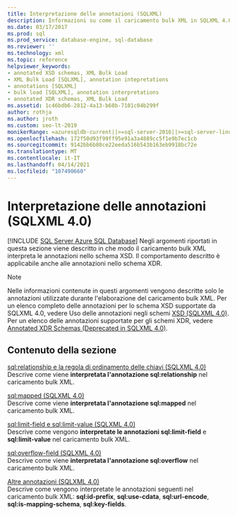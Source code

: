 ```yaml
---
title: Interpretazione delle annotazioni (SQLXML)
description: Informazioni su come il caricamento bulk XML in SQLXML 4.0 interpreta le annotazioni negli schemi XSD e XDR.
ms.date: 03/17/2017
ms.prod: sql
ms.prod_service: database-engine, sql-database
ms.reviewer: ''
ms.technology: xml
ms.topic: reference
helpviewer_keywords:
- annotated XSD schemas, XML Bulk Load
- XML Bulk Load [SQLXML], annotation intepretations
- annotations [SQLXML]
- bulk load [SQLXML], annotation interpretations
- annotated XDR schemas, XML Bulk Load
ms.assetid: 1c46bdb6-2812-4a13-b60b-7101c04b299f
author: rothja
ms.author: jroth
ms.custom: seo-lt-2019
monikerRange: =azuresqldb-current||>=sql-server-2016||>=sql-server-linux-2017||=azuresqldb-mi-current
ms.openlocfilehash: 172f50d93f99ff95e91a3a4889cc5f1e9b7ec1cb
ms.sourcegitcommit: 9142bb6b80ce22eeda516b543b163eb9918bc72e
ms.translationtype: MT
ms.contentlocale: it-IT
ms.lasthandoff: 04/14/2021
ms.locfileid: "107490660"
---
```

# <a name="annotation-interpretation-sqlxml-40"></a>Interpretazione delle annotazioni (SQLXML 4.0)
[!INCLUDE [SQL Server Azure SQL Database](../../../includes/applies-to-version/sql-asdb.md)]
  Negli argomenti riportati in questa sezione viene descritto in che modo il caricamento bulk XML interpreta le annotazioni nello schema XSD. Il comportamento descritto è applicabile anche alle annotazioni nello schema XDR.  
  
> [!NOTE]  
>  Nelle informazioni contenute in questi argomenti vengono descritte solo le annotazioni utilizzate durante l'elaborazione del caricamento bulk XML. Per un elenco completo delle annotazioni per lo schema XSD supportate da SQLXML 4.0, vedere Uso delle annotazioni negli schemi [XSD &#40;SQLXML 4.0&#41;](../../../relational-databases/sqlxml-annotated-xsd-schemas-using/using-annotations-in-xsd-schemas-sqlxml-4-0.md). Per un elenco delle annotazioni supportate per gli schemi XDR, vedere [Annotated XDR Schemas &#40;Deprecated in SQLXML 4.0&#41;](../../../relational-databases/sqlxml/annotated-xsd-schemas/annotated-xdr-schemas-deprecated-in-sqlxml-4-0.md).  
  
## <a name="in-this-section"></a>Contenuto della sezione  
 [sql:relationship e la regola di ordinamento delle chiavi &#40;SQLXML 4.0&#41;](../../../relational-databases/sqlxml-annotated-xsd-schemas-xpath-queries/bulk-load-xml/annotation-interpretation-sql-relationship-and-key-ordering-rule.md)  
 Descrive come viene **interpretata l'annotazione sql:relationship** nel caricamento bulk XML.  
  
 [sql:mapped &#40;SQLXML 4.0&#41;](../../../relational-databases/sqlxml-annotated-xsd-schemas-xpath-queries/bulk-load-xml/annotation-interpretation-sql-mapped.md)  
 Descrive come viene **interpretata l'annotazione sql:mapped** nel caricamento bulk XML.  
  
 [sql:limit-field e sql:limit-value &#40;SQLXML 4.0&#41;](../../../relational-databases/sqlxml-annotated-xsd-schemas-xpath-queries/bulk-load-xml/annotation-interpretation-sql-limit-field-and-sql-limit-value.md)  
 Descrive come vengono **interpretate le annotazioni sql:limit-field** e **sql:limit-value** nel caricamento bulk XML.  
  
 [sql:overflow-field &#40;SQLXML 4.0&#41;](../../../relational-databases/sqlxml-annotated-xsd-schemas-xpath-queries/bulk-load-xml/annotation-interpretation-sql-overflow-field.md)  
 Descrive come viene **interpretata l'annotazione sql:overflow** nel caricamento bulk XML.  
  
 [Altre annotazioni &#40;SQLXML 4.0&#41;](../../../relational-databases/sqlxml-annotated-xsd-schemas-xpath-queries/bulk-load-xml/annotation-interpretation-other-annotations.md)  
 Descrive come vengono interpretate le annotazioni seguenti nel caricamento bulk XML: **sql:id-prefix**, **sql:use-cdata**, **sql:url-encode**, **sql:is-mapping-schema**, **sql:key-fields**.  
  
  
